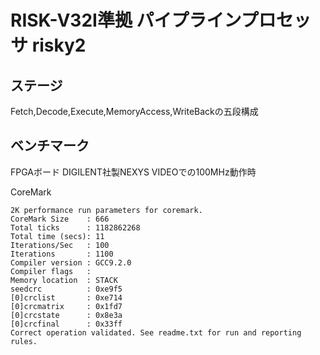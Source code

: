 # RISK-V32I準拠 パイプラインプロセッサ risky2
## ステージ
Fetch,Decode,Execute,MemoryAccess,WriteBackの五段構成

## ベンチマーク
FPGAボード DIGILENT社製NEXYS VIDEOでの100MHz動作時

CoreMark

```
2K performance run parameters for coremark.
CoreMark Size    : 666
Total ticks      : 1182862268
Total time (secs): 11
Iterations/Sec   : 100
Iterations       : 1100
Compiler version : GCC9.2.0
Compiler flags   : 
Memory location  : STACK
seedcrc          : 0xe9f5
[0]crclist       : 0xe714
[0]crcmatrix     : 0x1fd7
[0]crcstate      : 0x8e3a
[0]crcfinal      : 0x33ff
Correct operation validated. See readme.txt for run and reporting rules.
```
